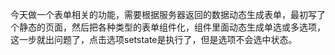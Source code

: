 今天做一个表单相关的功能，需要根据服务器返回的数据动态生成表单，最初写了个静态的页面，然后把各种类型的表单组件化，组件里面动态生成单选或多选项，这一步就出问题了，点击选项setstate是执行了，但是选项不会选中状态。